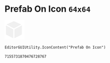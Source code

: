 # Prefab On Icon `64x64`
<img src="/img/Prefab%20On%20Icon.png" width=64 height=64>

``` CSharp
EditorGUIUtility.IconContent("Prefab On Icon")
```
```
7155731870476728767
```
